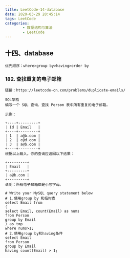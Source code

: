 ```yaml
---
title: LeetCode-14-database
date: 2020-03-29 20:45:14
tags: LeetCode
categories:
        - 数据结构与算法
        - LeetCode
---
```

## 十四、database

    优先顺序：where>group by>having>order by

### 182. 查找重复的电子邮箱
    链接：https://leetcode-cn.com/problems/duplicate-emails/

    SQL架构
    编写一个 SQL 查询，查找 Person 表中所有重复的电子邮箱。

    示例：

    +----+---------+
    | Id | Email   |
    +----+---------+
    | 1  | a@b.com |
    | 2  | c@d.com |
    | 3  | a@b.com |
    +----+---------+
    根据以上输入，你的查询应返回以下结果：

    +---------+
    | Email   |
    +---------+
    | a@b.com |
    +---------+
    说明：所有电子邮箱都是小写字母。

```
# Write your MySQL query statement below
# 1.使用group by 和临时表
select Email from
(
select Email, count(Email) as nums 
from Person
group by Email
) as tmp
where nums>1;
# 2.使用group by和having条件
select Email
from Person
group by Email
having count(Email) > 1;



```
